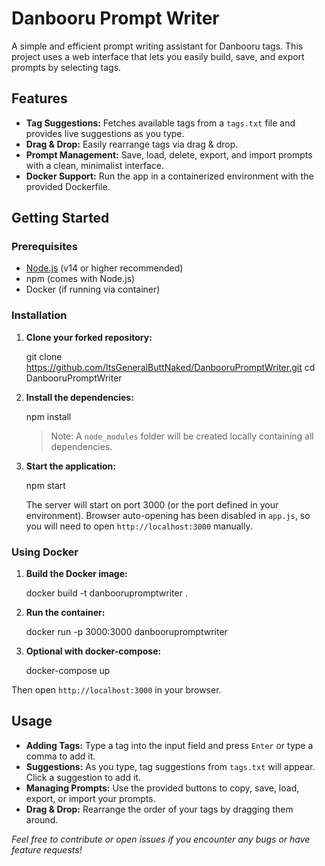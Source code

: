 # Danbooru Prompt Writer

A simple and efficient prompt writing assistant for Danbooru tags. This project uses a web interface that lets you easily build, save, and export prompts by selecting tags.

## Features

- **Tag Suggestions:** Fetches available tags from a `tags.txt` file and provides live suggestions as you type.
- **Drag & Drop:** Easily rearrange tags via drag & drop.
- **Prompt Management:** Save, load, delete, export, and import prompts with a clean, minimalist interface.
- **Docker Support:** Run the app in a containerized environment with the provided Dockerfile.

## Getting Started

### Prerequisites

- [Node.js](https://nodejs.org/) (v14 or higher recommended)
- npm (comes with Node.js)
- Docker (if running via container)

### Installation

1. **Clone your forked repository:**

    git clone https://github.com/ItsGeneralButtNaked/DanbooruPromptWriter.git
    cd DanbooruPromptWriter

2. **Install the dependencies:**

    npm install

   > Note: A `node_modules` folder will be created locally containing all dependencies.

3. **Start the application:**

    npm start

   The server will start on port 3000 (or the port defined in your environment). Browser auto-opening has been disabled in `app.js`, so you will need to open `http://localhost:3000` manually.

### Using Docker

1. **Build the Docker image:**

    docker build -t danboorupromptwriter .

2. **Run the container:**

    docker run -p 3000:3000 danboorupromptwriter

3. **Optional with docker-compose:**

    docker-compose up

Then open `http://localhost:3000` in your browser.

## Usage

- **Adding Tags:** Type a tag into the input field and press `Enter` or type a comma to add it.
- **Suggestions:** As you type, tag suggestions from `tags.txt` will appear. Click a suggestion to add it.
- **Managing Prompts:** Use the provided buttons to copy, save, load, export, or import your prompts.
- **Drag & Drop:** Rearrange the order of your tags by dragging them around.

*Feel free to contribute or open issues if you encounter any bugs or have feature requests!*
